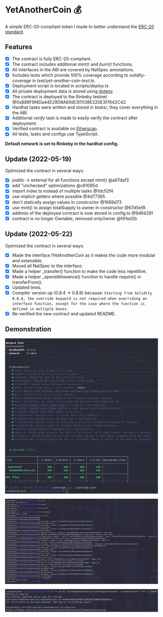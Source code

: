# YetAnotherCoin 💰

A simple ERC-20-compliant token I made to better understand the [ERC-20 standard](https://eips.ethereum.org/EIPS/eip-20).

## Features

- [x] The contract is fully ERC-20-compliant.
- [x] The contract includes additional _mint()_ and _burn()_ functions.
- [x] All interfaces in the ABI are covered by NatSpec annotations.
- [x] Includes tests which provide 100% coverage according to _solidity-coverage_ in _test/yet-another-coin-test.ts_.
- [x] Deployment script is located in _scripts/deploy.ts_.
- [x] All private deployment data is stored using [dotenv](https://www.npmjs.com/package/dotenv).
- [x] The contract is deployed to the Rinkeby testnet @0xB89F9f4Da44E29D8A60dC97038E220E3f7642C42.
- [x] Hardhat tasks were written and stored in _tasks/_, they cover everything in the ABI.
- [x] Additional _verify_ task is made to easily verify the contract after deployment.
- [x] Verified contract is available on [Etherscan](https://rinkeby.etherscan.io/address/0xB89F9f4Da44E29D8A60dC97038E220E3f7642C42#code).
- [x] All tests, tasks and configs use TypeScript.

**Default network is set to Rinkeby in the hardhat config.**

## Update (2022-05-19)

Optimized the contract in several ways:

- [x] public → external for all functions except mint() @a67daf3
- [x] add "unchecked" optimizations @c61085d
- [x] import index.ts instead of multiple tasks @1dc52f4
- [x] use implicit getters where possible @4d77365
- [x] don't statically assign values in constructor @1689d73
- [x] use mint() to assign totalSupply to owner in constructor @67d5ef8
- [x] address of the deployed contract is now stored in config.ts @9d94291
- [x] contract is no longer Ownable, removed onlyOwner @f91ed2b

## Update (2022-05-22)

Optimized the contract in several ways:

- [x] Made the interface IYetAnotherCoin as it makes the code more modular and extensible.
- [x] Moved all NatSpec to the interface.
- [x] Made a helper \_transfer() function to make the code less repetitive.
- [x] Made a helper \_spendAllowance() function to handle require() in transferFrom().
- [x] Updated tests.
- [x] Compiler version up (0.8.4 → 0.8.8) because: ```Starting from Solidity 0.8.8, the override keyword is not required when overriding an interface function, except for the case where the function is defined in multiple bases.```
- [x] Re-verified the new contract and updated README.

## Demonstration

![](demo/coverage.png)

![](demo/tasks.png)

![](demo/verify.png)

